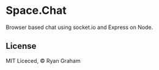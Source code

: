 Space.Chat
==========

Browser based chat using socket.io and Express on Node.

License
-------
MIT Liceced, &copy; Ryan Graham
